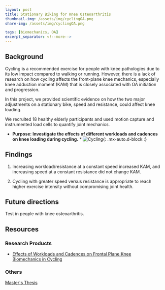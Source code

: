 ```yaml
---
layout: post
title: Stationary Biking for Knee Osteoarthritis
thumbnail-img: /assets/img/cyclingOA.png
share-img: /assets/img/cyclingOA.png

tags: [biomechanics, OA]
excerpt_separator: <!--more-->
---
```




## Background

Cycling is a recommended exercise for people with knee pathologies due to its low impact compared to walking or running. However, there is a lack of research on how cycling affects the front-plane knee mechanics, especially knee adduction moment (KAM) that is closely associated with OA initiation and progression.

In this project, we provided scientific evidence on how the two major adjustments on a stationary bike, speed and resistance, could affect knee loading.

<!--more-->
We recruited 18 healthy elderly participants and used motion capture and instrumented load cells to quantify joint mechanics.

* **Purpose: Investigate the effects of different workloads and cadences on knee loading during cycling.** *
![Cycling](/assets/img/cycling.png){: .mx-auto.d-block :}


## Findings

1. Increasing workload/resistance at a constant speed increased KAM, and increasing speed at a constant resistance did not change KAM.

2. Cycling with greater speed versus resistance is appropriate to reach higher exercise intensity without compromising joint health.

## Future directions

Test in people with knee osteoarthritis.


## Resources

### Research Products
- [Effects of Workloads and Cadences on Frontal Plane Knee Biomechanics in Cycling](https://drive.google.com/file/d/1H18CByCVhN6TMXzxOHonDgnYqf3Pe0lU/view?usp=sharing) 

### Others
[Master's Thesis](https://drive.google.com/file/d/1XZKdKJP0T3mewQtMvcYg5qHiMEJdltjy/view?usp=sharing)  

